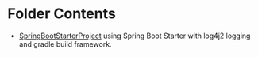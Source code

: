 # Folder Contents

* [SpringBootStarterProject](SpringBootStarters/SpringBootStarterProject) 
using Spring Boot Starter with log4j2 logging and gradle build framework.
